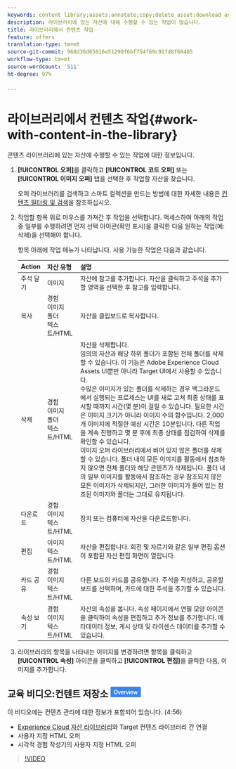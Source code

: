 ```yaml
---
keywords: content library;assets;annotate;copy;delete asset;download asset;edit content;share card;view content properties
description: 라이브러리에 있는 자산에 대해 수행할 수 있는 작업이 많습니다.
title: 라이브러리에서 컨텐츠 작업
feature: offers
translation-type: tm+mt
source-git-commit: 968d36d65016e51290f6bf754f69c91fd8f68405
workflow-type: tm+mt
source-wordcount: '511'
ht-degree: 97%

---
```



# 라이브러리에서 컨텐츠 작업{#work-with-content-in-the-library}

콘텐츠 라이브러리에 있는 자산에 수행할 수 있는 작업에 대한 정보입니다.

1. **[!UICONTROL 오퍼]**&#x200B;를 클릭하고 **[!UICONTROL 코드 오퍼]** 또는 **[!UICONTROL 이미지 오퍼]** 탭을 선택한 후 작업할 자산을 찾습니다.

   오퍼 라이브러리를 검색하고 스마트 컬렉션을 만드는 방법에 대한 자세한 내용은 [컨텐츠 필터링 및 검색](/help/c-experiences/c-manage-content/filter-and-search-content.md#concept_3B59B8F025BF4CEA82ECC5199D365276)을 참조하십시오.

1. 작업할 항목 위로 마우스를 가져간 후 작업을 선택합니다. 액세스하여 아래의 작업 중 일부를 수행하려면 먼저 선택 아이콘(확인 표시)을 클릭한 다음 원하는 작업(예: 삭제)을 선택해야 합니다.

   항목 아래에 작업 메뉴가 나타납니다. 사용 가능한 작업은 다음과 같습니다.

   | Action | 자산 유형 | 설명 |
   |--- |--- |--- |
   | 주석 달기 | 이미지 | 자산에 참고를 추가합니다. 자산을 클릭하고 주석을 추가할 영역을 선택한 후 참고를 입력합니다. |
   | 복사 | 경험<br>이미지<br>폴더<br>텍스트/HTML | 자산을 클립보드로 복사합니다. |
   | 삭제 | 경험<br>이미지<br>폴더<br>텍스트/HTML | 자산을 삭제합니다.<br>임의의 자산과 해당 하위 폴더가 포함된 전체 폴더를 삭제할 수 있습니다. 이 기능은 Adobe Experience Cloud Assets UI뿐만 아니라 Target UI에서 사용할 수 있습니다.<br>수많은 이미지가 있는 폴더를 삭제하는 경우 백그라운드에서 실행되는 프로세스는 UI를 새로 고쳐 최종 상태를 표시할 때까지 시간(몇 분)이 걸릴 수 있습니다. 필요한 시간은 이미지 크기가 아니라 이미지 수의 함수입니다. 2,000개 이미지에 적절한 예상 시간은 10분입니다. 다른 작업을 계속 진행하고 몇 분 후에 최종 상태를 점검하여 삭제를 확인할 수 있습니다.<br> 이미지 오퍼 라이브러리에서 비어 있지 않은 폴더를 삭제할 수 있습니다. 폴더 내의 모든 이미지를 활동에서 참조하지 않으면 전체 폴더와 해당 콘텐츠가 삭제됩니다. 폴더 내의 일부 이미지를 활동에서 참조하는 경우 참조되지 않은 모든 이미지가 삭제되지만, 그러한 이미지가 들어 있는 참조된 이미지와 폴더는 그대로 유지됩니다. |
   | 다운로드 | 경험<br>이미지<br>텍스트/HTML | 장치 또는 컴퓨터에 자산을 다운로드합니다. |
   | 편집 | 이미지<br>텍스트/HTML | 자산을 편집합니다. 회전 및 자르기와 같은 일부 편집 옵션이 포함된 자산 편집 화면이 열립니다. |
   | 카드 공유 | 경험<br>이미지<br>텍스트/HTML | 다른 보드의 카드를 공유합니다. 주석을 작성하고, 공유할 보드를 선택하며, 카드에 대한 주석을 추가할 수 있습니다. |
   | 속성 보기 | 경험<br>이미지<br>텍스트/HTML | 자산의 속성을 봅니다. 속성 페이지에서 연필 모양 아이콘을 클릭하여 속성을 편집하고 추가 정보를 추가합니다. 메타데이터 정보, 게시 상태 및 라이센스 데이터를 추가할 수 있습니다. |

1. 라이브러리의 항목을 나타내는 이미지를 변경하려면 항목을 클릭하고 **[!UICONTROL 속성]** 아이콘을 클릭하고 **[!UICONTROL 편집]**&#x200B;을 클릭한 다음, 이미지를 추가합니다.

## 교육 비디오:컨텐트 저장소 ![개요 배지](/help/assets/overview.png)

이 비디오에는 컨텐츠 관리에 대한 정보가 포함되어 있습니다. (4:56)

* [Experience Cloud 자산 라이브러리](https://experienceleague.adobe.com/docs/core-services/interface/assets/creative-cloud.html)와 Target 컨텐츠 라이브러리 간 연결
* 사용자 지정 HTML 오퍼
* 시각적 경험 작성기의 사용자 지정 HTML 오퍼

>[!VIDEO](https://video.tv.adobe.com/v/17387)